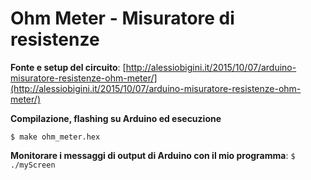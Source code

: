 # Ohm Meter - Misuratore di resistenze

**Fonte e setup del circuito**: [http://alessiobigini.it/2015/10/07/arduino-misuratore-resistenze-ohm-meter/](http://alessiobigini.it/2015/10/07/arduino-misuratore-resistenze-ohm-meter/)

**Compilazione, flashing su Arduino ed esecuzione**

`$ make ohm_meter.hex`

**Monitorare i messaggi di output di Arduino con il mio programma**: `$ ./myScreen`
